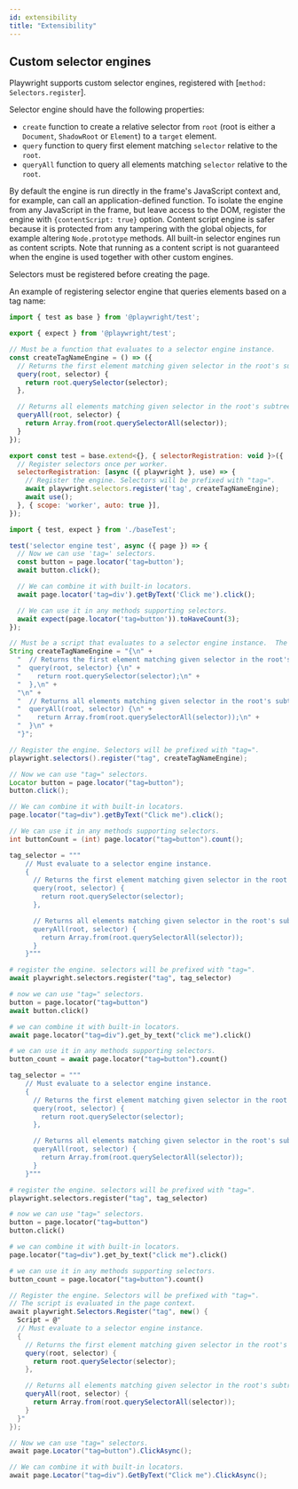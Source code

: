 ```yaml
---
id: extensibility
title: "Extensibility"
---
```

## Custom selector engines

Playwright supports custom selector engines, registered with [`method: Selectors.register`].

Selector engine should have the following properties:
- `create` function to create a relative selector from `root` (root is either a `Document`, `ShadowRoot` or `Element`)
  to a `target` element.
- `query` function to query first element matching `selector` relative to the `root`.
- `queryAll` function to query all elements matching `selector` relative to the `root`.

By default the engine is run directly in the frame's JavaScript context and, for example, can call an
application-defined function. To isolate the engine from any JavaScript in the frame, but leave access to the DOM,
register the engine with `{contentScript: true}` option. Content script engine is safer because it is protected from any
tampering with the global objects, for example altering `Node.prototype` methods. All built-in selector engines run as
content scripts. Note that running as a content script is not guaranteed when the engine is used together with other
custom engines.

Selectors must be registered before creating the page.

An example of registering selector engine that queries elements based on a tag name:


```js title="baseTest.ts"
import { test as base } from '@playwright/test';

export { expect } from '@playwright/test';

// Must be a function that evaluates to a selector engine instance.
const createTagNameEngine = () => ({
  // Returns the first element matching given selector in the root's subtree.
  query(root, selector) {
    return root.querySelector(selector);
  },

  // Returns all elements matching given selector in the root's subtree.
  queryAll(root, selector) {
    return Array.from(root.querySelectorAll(selector));
  }
});

export const test = base.extend<{}, { selectorRegistration: void }>({
  // Register selectors once per worker.
  selectorRegistration: [async ({ playwright }, use) => {
    // Register the engine. Selectors will be prefixed with "tag=".
    await playwright.selectors.register('tag', createTagNameEngine);
    await use();
  }, { scope: 'worker', auto: true }],
});
```

```js title="example.spec.ts"
import { test, expect } from './baseTest';

test('selector engine test', async ({ page }) => {
  // Now we can use 'tag=' selectors.
  const button = page.locator('tag=button');
  await button.click();

  // We can combine it with built-in locators.
  await page.locator('tag=div').getByText('Click me').click();

  // We can use it in any methods supporting selectors.
  await expect(page.locator('tag=button')).toHaveCount(3);
});
```

```java
// Must be a script that evaluates to a selector engine instance.  The script is evaluated in the page context.
String createTagNameEngine = "{\n" +
  "  // Returns the first element matching given selector in the root's subtree.\n" +
  "  query(root, selector) {\n" +
  "    return root.querySelector(selector);\n" +
  "  },\n" +
  "\n" +
  "  // Returns all elements matching given selector in the root's subtree.\n" +
  "  queryAll(root, selector) {\n" +
  "    return Array.from(root.querySelectorAll(selector));\n" +
  "  }\n" +
  "}";

// Register the engine. Selectors will be prefixed with "tag=".
playwright.selectors().register("tag", createTagNameEngine);

// Now we can use "tag=" selectors.
Locator button = page.locator("tag=button");
button.click();

// We can combine it with built-in locators.
page.locator("tag=div").getByText("Click me").click();

// We can use it in any methods supporting selectors.
int buttonCount = (int) page.locator("tag=button").count();
```

```python async
tag_selector = """
    // Must evaluate to a selector engine instance.
    {
      // Returns the first element matching given selector in the root's subtree.
      query(root, selector) {
        return root.querySelector(selector);
      },

      // Returns all elements matching given selector in the root's subtree.
      queryAll(root, selector) {
        return Array.from(root.querySelectorAll(selector));
      }
    }"""

# register the engine. selectors will be prefixed with "tag=".
await playwright.selectors.register("tag", tag_selector)

# now we can use "tag=" selectors.
button = page.locator("tag=button")
await button.click()

# we can combine it with built-in locators.
await page.locator("tag=div").get_by_text("click me").click()

# we can use it in any methods supporting selectors.
button_count = await page.locator("tag=button").count()
```

```python sync
tag_selector = """
    // Must evaluate to a selector engine instance.
    {
      // Returns the first element matching given selector in the root's subtree.
      query(root, selector) {
        return root.querySelector(selector);
      },

      // Returns all elements matching given selector in the root's subtree.
      queryAll(root, selector) {
        return Array.from(root.querySelectorAll(selector));
      }
    }"""

# register the engine. selectors will be prefixed with "tag=".
playwright.selectors.register("tag", tag_selector)

# now we can use "tag=" selectors.
button = page.locator("tag=button")
button.click()

# we can combine it with built-in locators.
page.locator("tag=div").get_by_text("click me").click()

# we can use it in any methods supporting selectors.
button_count = page.locator("tag=button").count()
```

```csharp
// Register the engine. Selectors will be prefixed with "tag=".
// The script is evaluated in the page context.
await playwright.Selectors.Register("tag", new() {
  Script = @"
  // Must evaluate to a selector engine instance.
  {
    // Returns the first element matching given selector in the root's subtree.
    query(root, selector) {
      return root.querySelector(selector);
    },

    // Returns all elements matching given selector in the root's subtree.
    queryAll(root, selector) {
      return Array.from(root.querySelectorAll(selector));
    }
  }"
});

// Now we can use "tag=" selectors.
await page.Locator("tag=button").ClickAsync();

// We can combine it with built-in locators.
await page.Locator("tag=div").GetByText("Click me").ClickAsync();
```
